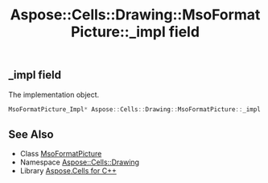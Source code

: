 ﻿---
title: Aspose::Cells::Drawing::MsoFormatPicture::_impl field
linktitle: _impl
second_title: Aspose.Cells for C++ API Reference
description: 'Aspose::Cells::Drawing::MsoFormatPicture::_impl field. The implementation object in C++.'
type: docs
weight: 3700
url: /cpp/aspose.cells.drawing/msoformatpicture/_impl/
---
## _impl field


The implementation object.

```cpp
MsoFormatPicture_Impl* Aspose::Cells::Drawing::MsoFormatPicture::_impl
```

## See Also

* Class [MsoFormatPicture](../)
* Namespace [Aspose::Cells::Drawing](../../)
* Library [Aspose.Cells for C++](../../../)
